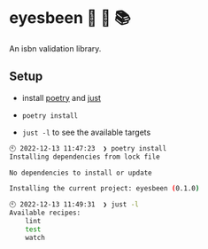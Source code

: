 # eyesbeen 👀 🐝 📚

An isbn validation library.

## Setup

* install [poetry] and [just]

* `poetry install`

* `just -l` to see the available targets


```bash
🕙 2022-12-13 11:47:23  ❯ poetry install
Installing dependencies from lock file

No dependencies to install or update

Installing the current project: eyesbeen (0.1.0)

🕙 2022-12-13 11:49:31  ❯ just -l
Available recipes:
    lint
    test
    watch
```

[poetry]: https://python-poetry.org/docs/#installation
[just]: https://github.com/casey/just#installation